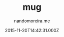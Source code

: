 ---
layout: JamstackTheme
title: mug
github: https://github.com/nandomoreirame/mug
demo: https://nandomoreira.me/mug/
author: nandomoreira.me
ssg: Jekyll
date: 2015-11-20T14:42:31.000Z
description: 💎 mug Jekyll theme
stale: true
disabled: true
disabled_reason: demo url not found
---